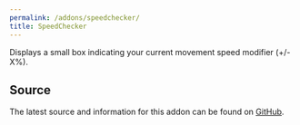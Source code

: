 ```yaml
---
permalink: /addons/speedchecker/
title: SpeedChecker
---
```


Displays a small box indicating your current movement speed modifier (+/- X%).

## Source
The latest source and information for this addon can be found on [GitHub](https://github.com/Windower/Lua/tree/live/addons/SpeedChecker).